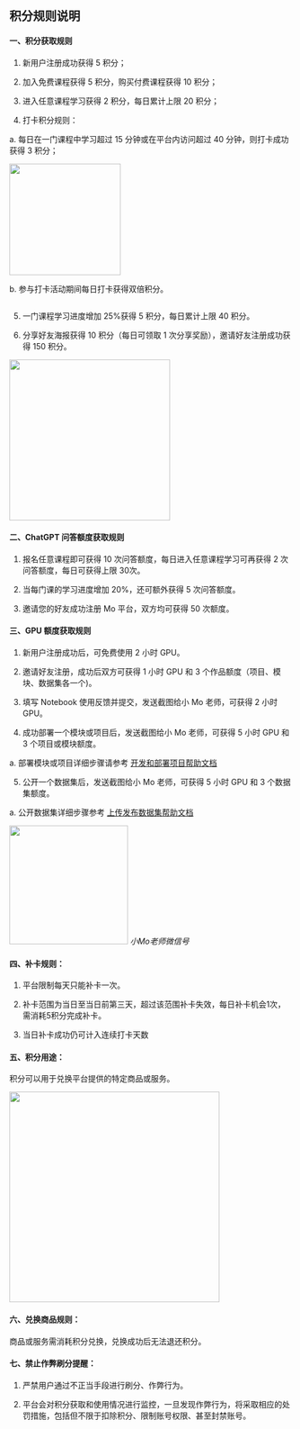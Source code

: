## **积分规则说明**

#### 一、积分获取规则

1. 新用户注册成功获得 5 积分；

2. 加入免费课程获得 5 积分，购买付费课程获得 10 积分；

3. 进入任意课程学习获得 2 积分，每日累计上限 20 积分；

4. 打卡积分规则：

a. 每日在一门课程中学习超过 15 分钟或在平台内访问超过 40 分钟，则打卡成功获得 3 积分；

<img title="" src="https://imgbed.momodel.cn/userzone/3d3ac3fc45917bd681c89485bb69b46.png" alt="" data-align="center" width="198">

b. 参与打卡活动期间每日打卡获得双倍积分。

<img src="https://imgbed.momodel.cn/mo/1024/打卡日历.png" title="" alt="" data-align="left">

5. 一门课程学习进度增加 25%获得 5 积分，每日累计上限 40 积分。

6. 分享好友海报获得 10 积分（每日可领取 1 次分享奖励），邀请好友注册成功获得 150 积分。

<img title="" src="https://imgbed.momodel.cn/mo/1024/打卡分享好有海报.png" alt="" data-align="center" width="286">

#### 二、ChatGPT 问答额度获取规则

1. 报名任意课程即可获得 10 次问答额度，每日进入任意课程学习可再获得 2 次问答额度，每日可获得上限 30次。

2. 当每门课的学习进度增加 20%，还可额外获得 5 次问答额度。

3. 邀请您的好友成功注册 Mo 平台，双方均可获得 50 次额度。

#### 三、GPU 额度获取规则

1. 新用户注册成功后，可免费使用 2 小时 GPU。

2. 邀请好友注册，成功后双方可获得 1 小时 GPU 和 3 个作品额度（项目、模块、数据集各一个)。

3. 填写 Notebook 使用反馈并提交，发送截图给小 Mo 老师，可获得 2 小时 GPU。

4. 成功部署一个模块或项目后，发送截图给小 Mo 老师，可获得 5 小时 GPU 和 3 个项目或模块额度。

a. 部署模块或项目详细步骤请参考 [开发和部署项目帮助文档](https://momodel.cn/docs/#/zh-cn/%E5%BC%80%E5%8F%91%E5%92%8C%E9%83%A8%E7%BD%B2%E9%A1%B9%E7%9B%AE)

5. 公开一个数据集后，发送截图给小 Mo 老师，可获得 5 小时 GPU 和 3 个数据集额度。

a. 公开数据集详细步骤参考 [上传发布数据集帮助文档](https://momodel.cn/docs/#/zh-cn/%E4%B8%8A%E4%BC%A0%E5%8F%91%E5%B8%83%E6%95%B0%E6%8D%AE%E9%9B%86)

<img title="" src="https://imgbed.momodel.cn/userzone/a3a1ea46fcaa98d6df0636c25be4285.jpg" alt="" data-align="center" width="211">                                                               *小Mo老师微信号* 

#### 四、补卡规则：

1. 平台限制每天只能补卡一次。

2. 补卡范围为当日至当日前第三天，超过该范围补卡失效，每日补卡机会1次，需消耗5积分完成补卡。

3. 当日补卡成功仍可计入连续打卡天数

#### 五、积分用途：

积分可以用于兑换平台提供的特定商品或服务。

<img title="" src="https://imgbed.momodel.cn/mo/1024/积分兑换.png" alt="" data-align="center" width="374">

#### 六、兑换商品规则：

商品或服务需消耗积分兑换，兑换成功后无法退还积分。

#### 七、禁止作弊刷分提醒：

1. 严禁用户通过不正当手段进行刷分、作弊行为。

2. 平台会对积分获取和使用情况进行监控，一旦发现作弊行为，将采取相应的处罚措施，包括但不限于扣除积分、限制账号权限、甚至封禁账号。
